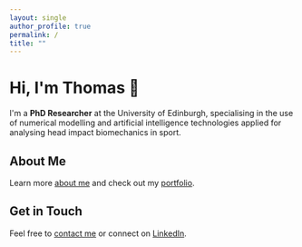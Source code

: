 ```yaml
---
layout: single
author_profile: true
permalink: /
title: ""
---
```


# Hi, I'm Thomas 👋
I'm a **PhD Researcher** at the University of Edinburgh, specialising in the use of numerical modelling and artificial intelligence technologies applied for analysing head impact biomechanics in sport.

## About Me
Learn more [about me](/about/) and check out my [portfolio](/portfolio/).

## Get in Touch
Feel free to [contact me](/contact/) or connect on [LinkedIn](https://www.linkedin.com/in/thomas-aston-85580a19b/).